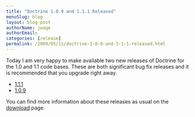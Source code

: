```yaml
---
title: "Doctrine 1.0.9 and 1.1.1 Released"
menuSlug: blog
layout: blog-post
authorName: jwage
authorEmail:
categories: [release]
permalink: /2009/05/11/doctrine-1-0-9-and-1-1-1-released.html
---
```

Today I am very happy to make available two new releases of Doctrine for
the 1.0 and 1.1 code bases. These are both significant bug fix releases
and it is recommended that you upgrade right away.

-   [1.1.1](http://www.doctrine-project.org/download/1_1_1/format/tgz)
-   [1.0.9](http://www.doctrine-project.org/download/1_0_9/format/tgz)

You can find more information about these releases as usual on the
[download](http://www.doctrine-project.org/download) page.
